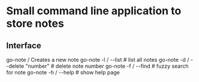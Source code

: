 # Small command line application to store notes

## Interface

go-note / Creates a new note
go-note -l / --list             # list all notes
go-note -d / --delete "number"  # delete note number
go-note -f / --find             # fuzzy search for note
go-note -h / --help             # show help page
